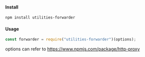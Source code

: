 #### Install
``` bash
npm install utilities-forwarder
```

#### Usage
``` javascript
const forwarder = require("utilities-forwarder")(options);
```

options can refer to https://www.npmjs.com/package/http-proxy